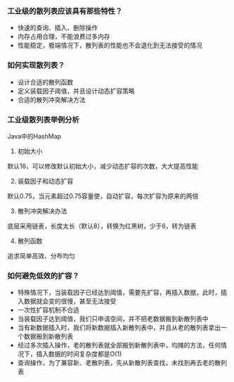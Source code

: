 
### 工业级的散列表应该具有那些特性？
- 快速的查询、插入、删除操作
- 内存占用合理，不能浪费过多内存
- 性能稳定，极端情况下，散列表的性能也不会退化到无法接受的情况

### 如何实现散列表？
- 设计合适的散列函数
- 定义装载因子阈值，并且设计动态扩容策略
- 合适的散列冲突解决方法

### 工业级散列表举例分析
Java中的HashMap

1. 初始大小

默认16，可以修改默认初始大小，减少动态扩容的次数，大大提高性能

2. 装载因子和动态扩容

默认0.75，当元素超过0.75容量使，自动扩容，每次扩容为原来的两倍

3. 散列冲突解决办法

底层采用链表，长度太长（默认8），转换为红黑树，少于6，转为链表

4. 散列函数

追求简单高效、分布均匀


### 如何避免低效的扩容？
- 特殊情况下，当装载因子已经达到阈值，需要先扩容，再插入数据，此时，插入数据就会变的很慢，甚至无法接受
- 一次性扩容机制不合适
- 当装载因子达到阈值，我们只申请空间，并不把老数据搬到新散列表中
- 当有新数据插入时，我们将新数据插入新散列表中，并且从老的散列表拿出一个数据搬到新散列表
- 经过多次插入操作，老的散列表就全部搬到新散列表中，均摊的方法，任何情况下，插入数据的时间复杂度都是O(1)
- 查询操作，为了兼容新、老散列表，先从新散列表查找，未找到再去老的散列表
